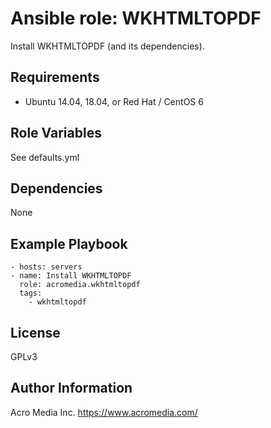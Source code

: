 # Ansible role: WKHTMLTOPDF

Install WKHTMLTOPDF (and its dependencies).

## Requirements

* Ubuntu 14.04, 18.04, or Red Hat / CentOS 6

## Role Variables

See defaults.yml

## Dependencies

None

## Example Playbook

    - hosts: servers
    - name: Install WKHTMLTOPDF
      role: acromedia.wkhtmltopdf
      tags:
        - wkhtmltopdf

## License

GPLv3

## Author Information

Acro Media Inc.
https://www.acromedia.com/
